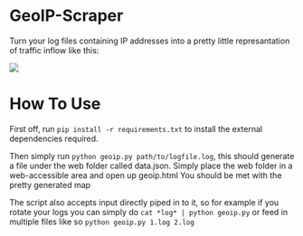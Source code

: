 GeoIP-Scraper
=============

Turn your log files containing IP addresses into a pretty little represantation of traffic inflow like this:

![](http://i.imgur.com/yf4NiPq.png)


How To Use
=========

First off, run ``pip install -r requirements.txt`` to install the external dependencies required.

Then simply run ``python geoip.py path/to/logfile.log``, this should generate a file under the web folder called data.json.
Simply place the web folder in a web-accessible area and open up geoip.html You should be met with the pretty generated map



The script also accepts input directly piped in to it, so for example if you rotate your logs you can simply do
``cat *log* | python geoip.py``
or feed in multiple files like so
``python geoip.py 1.log 2.log``
